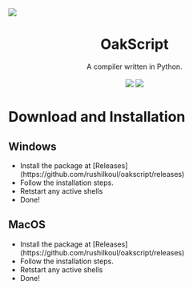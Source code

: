 <image src = "./oakscript.png">
 
<h1 align="center">OakScript</h1>
<div align = "center">
 A compiler written in Python.
 <br>
 <br>
 <img src="https://forthebadge.com/images/badges/made-with-python.svg">
 <img src="https://forthebadge.com/images/badges/powered-by-coffee.svg">
</div>

# Download and Installation
<h2>Windows</h2>
<ul type="bullet">
 <li>Install the package at [Releases](https://github.com/rushilkoul/oakscript/releases)</li>
 <li>Follow the installation steps.</li>
 <li>Retstart any active shells</li>
 <li>Done!</li>
</ul>
<h2>MacOS</h2>
<ul type="bullet">
 <li>Install the package at [Releases](https://github.com/rushilkoul/oakscript/releases)</li>
 <li>Follow the installation steps.</li>
 <li>Retstart any active shells</li>
 <li>Done!</li>
</ul>
